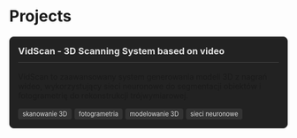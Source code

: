 # Projects

<div class="project-cards">
    <div class="project-card" onclick="loadMarkdownContentExclusive('content/projects/vidscan/vidscan-description.md', 'main-column', ['markdown-1', 'markdown-dark-1'])">
        <h3>VidScan - 3D Scanning System based on video</h3>
        <div class="project-card-content">
            <p>VidScan to zaawansowany system generowania modeli 3D z nagrań wideo, wykorzystujący sieci neuronowe do segmentacji obiektów i fotogrametrię do rekonstrukcji trójwymiarowej.</p>
            <div class="project-card-tags">
                <span class="tag">skanowanie 3D</span>
                <span class="tag">fotogrametria</span>
                <span class="tag">modelowanie 3D</span>
                <span class="tag">sieci neuronowe</span>
            </div>
        </div>
    </div>
</div>

<style>
.project-cards {
    display: flex;
    flex-wrap: wrap;
    gap: 20px;
    margin-top: 20px;
}

.project-card {
    flex: 1 1 300px;
    border: 1px solid #333;
    border-radius: 8px;
    padding: 15px;
    background-color: #222;
    transition: transform 0.3s ease, box-shadow 0.3s ease;
    cursor: pointer;
    max-width: 100%;
}

.project-card:hover {
    transform: translateY(-5px);
    box-shadow: 0 10px 20px rgba(0, 0, 0, 0.2);
}

.project-card h3 {
    margin-top: 0;
    color: #e0e0e0;
    border-bottom: 1px solid #444;
    padding-bottom: 10px;
}

.project-card-content {
    margin-top: 10px;
}

.project-card-tags {
    display: flex;
    flex-wrap: wrap;
    gap: 5px;
    margin-top: 15px;
}

.tag {
    background-color: #333;
    color: #ddd;
    border-radius: 4px;
    padding: 3px 8px;
    font-size: 0.8em;
}
</style> 